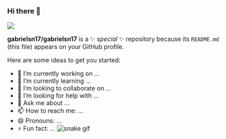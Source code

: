 ### Hi there 👋


[![](https://img.shields.io/badge/LinkedIn-0077B5?style=for-the-badge&logo=linkedin&logoColor=white)](https://www.linkedin.com/in//)

**gabrielsn17/gabrielsn17** is a ✨ _special_ ✨ repository because its `README.md` (this file) appears on your GitHub profile.

Here are some ideas to get you started:

- 🔭 I’m currently working on ...
- 🌱 I’m currently learning ...
- 👯 I’m looking to collaborate on ...
- 🤔 I’m looking for help with ...
- 💬 Ask me about ...
- 📫 How to reach me: ...
- 😄 Pronouns: ...
- ⚡ Fun fact: ...
![snake gif](https://github.com/debysouza/gabrielsn17/blob/output/github-contribution-grid-snake.svg)
